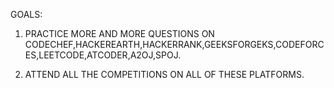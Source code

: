 GOALS:

1. PRACTICE MORE AND MORE QUESTIONS ON CODECHEF,HACKEREARTH,HACKERRANK,GEEKSFORGEKS,CODEFORCES,LEETCODE,ATCODER,A2OJ,SPOJ.

2. ATTEND ALL THE COMPETITIONS ON ALL OF THESE PLATFORMS.
